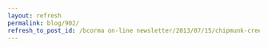 ```yaml
---
layout: refresh
permalink: blog/902/
refresh_to_post_id: /bcorma on-line newsletter/2013/07/15/chipmunk-creek-trail-ride-and-fun-run-coming-soon-sunday-september-8th-2013
---
```

